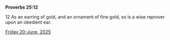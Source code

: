 **Proverbs 25:12**

12 As an earring of gold, and an ornament of fine gold, so is a wise reprover upon an obedient ear.

[Friday 20-June, 2025](https://getbible.life/kjv/Proverbs/25/12)
